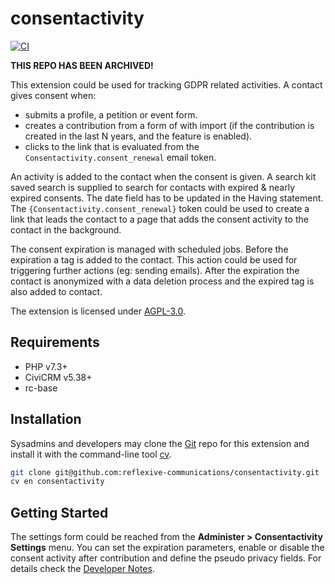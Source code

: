 # consentactivity

[![CI](https://github.com/reflexive-communications/consentactivity/actions/workflows/main.yml/badge.svg)](https://github.com/reflexive-communications/consentactivity/actions/workflows/main.yml)

**THIS REPO HAS BEEN ARCHIVED!**

This extension could be used for tracking GDPR related activities.
A contact gives consent when:

-   submits a profile, a petition or event form.
-   creates a contribution from a form of with import (if the contribution is created in the last N years, and the feature is enabled).
-   clicks to the link that is evaluated from the `Consentactivity.consent_renewal` email token.

An activity is added to the contact when the consent is given.
A search kit saved search is supplied to search for contacts with expired & nearly expired consents. The date field has to be updated in the Having statement.
The `{Consentactivity.consent_renewal}` token could be used to create a link that leads the contact to a page that adds the consent activity to the contact in the background.

The consent expiration is managed with scheduled jobs. Before the expiration a tag is added to the contact.
This action could be used for triggering further actions (eg: sending emails).
After the expiration the contact is anonymized with a data deletion process and the expired tag is also added to contact.

The extension is licensed under [AGPL-3.0](LICENSE.txt).

## Requirements

-   PHP v7.3+
-   CiviCRM v5.38+
-   rc-base

## Installation

Sysadmins and developers may clone the [Git](https://en.wikipedia.org/wiki/Git) repo for this extension and install it with the command-line tool [cv](https://github.com/civicrm/cv).

```bash
git clone git@github.com:reflexive-communications/consentactivity.git
cv en consentactivity
```

## Getting Started

The settings form could be reached from the **Administer > Consentactivity Settings** menu.
You can set the expiration parameters, enable or disable the consent activity after contribution and define the pseudo privacy fields.
For details check the [Developer Notes](DEVELOPER.md).
